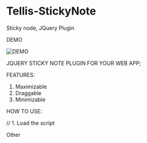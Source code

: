 # Tellis-StickyNote
Sticky node, JQuery Plugin


DEMO

![DEMO](https://thumb.ibb.co/gfPxfU/for_wolz.png)


JQUERY STICKY NOTE PLUGIN FOR YOUR WEB APP;

FEATURES:

1. Maximizable
2. Draggable
3. Minimizable

HOW TO USE:

// 1. Load the script
<script src="tellis-sticky-note.js"></script>

  <script>

      $(document).ready(function(){
        
        //2. call the sticky note object
        var sticky = Tellis_Sticky();

        // 3. initialize the object (this makes the sticky note visible)
        sticky.init();

        // 4. write() method writes a string to the sticky note
        sticky.write("hello Wole, please use me");
        
  
    });

  
 
  </script>
  
  Other 

